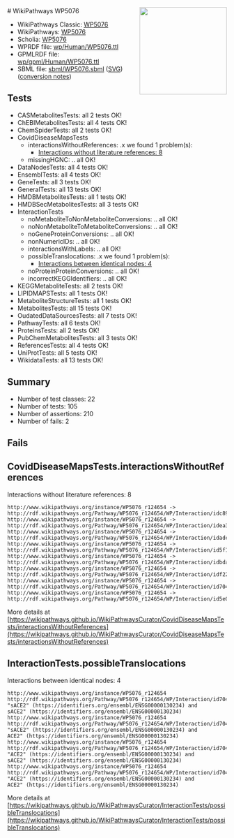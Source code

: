 <img style="float: right; width: 200px" src="../logo.png" />
# WikiPathways WP5076

* WikiPathways Classic: [WP5076](https://classic.wikipathways.org/instance/WP5076)
* WikiPathways: [WP5076](https://identifiers.org/wikipathways:WP5076)
* Scholia: [WP5076](https://scholia.toolforge.org/wikipathways/WP5076)
* WPRDF file: [wp/Human/WP5076.ttl](../wp/Human/WP5076.ttl)
* GPMLRDF file: [wp/gpml/Human/WP5076.ttl](../wp/gpml/Human/WP5076.ttl)
* SBML file: [sbml/WP5076.sbml](../sbml/WP5076.sbml) ([SVG](../sbml/WP5076.svg)) ([conversion notes](../sbml/WP5076.txt))

## Tests
* CASMetabolitesTests: all 2 tests OK!
* ChEBIMetabolitesTests: all 4 tests OK!
* ChemSpiderTests: all 2 tests OK!
* CovidDiseaseMapsTests
    * interactionsWithoutReferences: .x we found 1 problem(s):
        * [Interactions without literature references: 8](#2e295936)
    * missingHGNC: .. all OK!
* DataNodesTests: all 4 tests OK!
* EnsemblTests: all 4 tests OK!
* GeneTests: all 3 tests OK!
* GeneralTests: all 13 tests OK!
* HMDBMetabolitesTests: all 1 tests OK!
* HMDBSecMetabolitesTests: all 3 tests OK!
* InteractionTests
    * noMetaboliteToNonMetaboliteConversions: .. all OK!
    * noNonMetaboliteToMetaboliteConversions: .. all OK!
    * noGeneProteinConversions: .. all OK!
    * nonNumericIDs: .. all OK!
    * interactionsWithLabels: .. all OK!
    * possibleTranslocations: .x we found 1 problem(s):
        * [Interactions between identical nodes: 4](#1c118209)
    * noProteinProteinConversions: .. all OK!
    * incorrectKEGGIdentifiers: .. all OK!
* KEGGMetaboliteTests: all 2 tests OK!
* LIPIDMAPSTests: all 1 tests OK!
* MetaboliteStructureTests: all 1 tests OK!
* MetabolitesTests: all 15 tests OK!
* OudatedDataSourcesTests: all 7 tests OK!
* PathwayTests: all 6 tests OK!
* ProteinsTests: all 2 tests OK!
* PubChemMetabolitesTests: all 3 tests OK!
* ReferencesTests: all 4 tests OK!
* UniProtTests: all 5 tests OK!
* WikidataTests: all 13 tests OK!


## Summary

* Number of test classes: 22
* Number of tests: 105
* Number of assertions: 210
* Number of fails: 2

## Fails

<a name="2e295936" />

## CovidDiseaseMapsTests.interactionsWithoutReferences

Interactions without literature references: 8
```
http://www.wikipathways.org/instance/WP5076_r124654 -> http://rdf.wikipathways.org/Pathway/WP5076_r124654/WP/Interaction/idc8983763
http://www.wikipathways.org/instance/WP5076_r124654 -> http://rdf.wikipathways.org/Pathway/WP5076_r124654/WP/Interaction/idea3369fd
http://www.wikipathways.org/instance/WP5076_r124654 -> http://rdf.wikipathways.org/Pathway/WP5076_r124654/WP/Interaction/idadc90074
http://www.wikipathways.org/instance/WP5076_r124654 -> http://rdf.wikipathways.org/Pathway/WP5076_r124654/WP/Interaction/id5f19df3b
http://www.wikipathways.org/instance/WP5076_r124654 -> http://rdf.wikipathways.org/Pathway/WP5076_r124654/WP/Interaction/idbda85ec8
http://www.wikipathways.org/instance/WP5076_r124654 -> http://rdf.wikipathways.org/Pathway/WP5076_r124654/WP/Interaction/idf2233645
http://www.wikipathways.org/instance/WP5076_r124654 -> http://rdf.wikipathways.org/Pathway/WP5076_r124654/WP/Interaction/id7040e5c9
http://www.wikipathways.org/instance/WP5076_r124654 -> http://rdf.wikipathways.org/Pathway/WP5076_r124654/WP/Interaction/id5e025fa9
```

More details at [https://wikipathways.github.io/WikiPathwaysCurator/CovidDiseaseMapsTests/interactionsWithoutReferences](https://wikipathways.github.io/WikiPathwaysCurator/CovidDiseaseMapsTests/interactionsWithoutReferences)

<a name="1c118209" />

## InteractionTests.possibleTranslocations

Interactions between identical nodes: 4
```
http://www.wikipathways.org/instance/WP5076_r124654 http://rdf.wikipathways.org/Pathway/WP5076_r124654/WP/Interaction/id7040e5c9 "sACE2" (https://identifiers.org/ensembl/ENSG00000130234) and 
sACE2" (https://identifiers.org/ensembl/ENSG00000130234)
http://www.wikipathways.org/instance/WP5076_r124654 http://rdf.wikipathways.org/Pathway/WP5076_r124654/WP/Interaction/id7040e5c9 "sACE2" (https://identifiers.org/ensembl/ENSG00000130234) and 
ACE2" (https://identifiers.org/ensembl/ENSG00000130234)
http://www.wikipathways.org/instance/WP5076_r124654 http://rdf.wikipathways.org/Pathway/WP5076_r124654/WP/Interaction/id7040e5c9 "ACE2" (https://identifiers.org/ensembl/ENSG00000130234) and 
sACE2" (https://identifiers.org/ensembl/ENSG00000130234)
http://www.wikipathways.org/instance/WP5076_r124654 http://rdf.wikipathways.org/Pathway/WP5076_r124654/WP/Interaction/id7040e5c9 "ACE2" (https://identifiers.org/ensembl/ENSG00000130234) and 
ACE2" (https://identifiers.org/ensembl/ENSG00000130234)
```

More details at [https://wikipathways.github.io/WikiPathwaysCurator/InteractionTests/possibleTranslocations](https://wikipathways.github.io/WikiPathwaysCurator/InteractionTests/possibleTranslocations)

